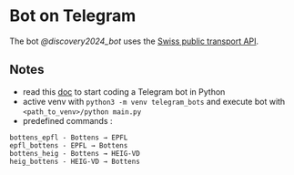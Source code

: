 # Bot on Telegram

The bot *@discovery2024_bot* uses the [Swiss public transport API](https://transport.opendata.ch/).

## Notes

- read this [doc](https://tjtanjin.medium.com/how-to-build-a-telegram-bot-a-beginners-step-by-step-guide-c671ce027c55) to start coding a Telegram bot in Python
- active venv with `python3 -m venv telegram_bots` and execute bot with `<path_to_venv>/python main.py`
- predefined commands :
```
bottens_epfl - Bottens → EPFL
epfl_bottens - EPFL → Bottens
bottens_heig - Bottens → HEIG-VD
heig_bottens - HEIG-VD → Bottens
```
